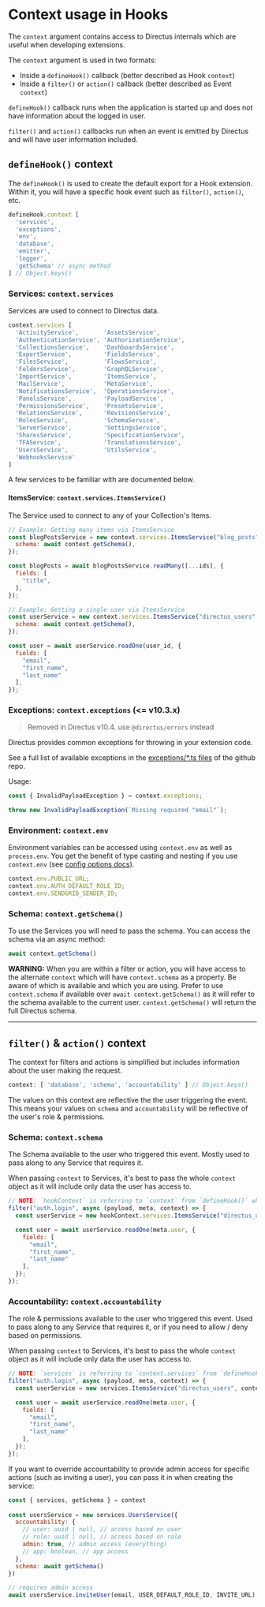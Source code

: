 # Context usage in Hooks

The `context` argument contains access to Directus internals which are useful when developing extensions.

The `context` argument is used in two formats:
- Inside a `defineHook()` callback (better described as Hook `context`)
- Inside a `filter()` or `action()` callback (better described as Event `context`)

`defineHook()` callback runs when the application is started up and does not have information about the logged in user.

`filter()` and `action()` callbacks run when an event is emitted by Directus and will have user information included.

## `defineHook()` context

The `defineHook()` is used to create the default export for a Hook extension. Within it, you will have a specific hook event such as `filter()`, `action()`, etc.

```js
defineHook.context [
  'services',
  'exceptions',
  'env',
  'database',
  'emitter',
  'logger',
  'getSchema' // async method
] // Object.keys()
```

### Services: `context.services`

Services are used to connect to Directus data.

```js
context.services [
  'ActivityService',       'AssetsService',
  'AuthenticationService', 'AuthorizationService',
  'CollectionsService',    'DashboardsService',
  'ExportService',         'FieldsService',
  'FilesService',          'FlowsService',
  'FoldersService',        'GraphQLService',
  'ImportService',         'ItemsService',
  'MailService',           'MetaService',
  'NotificationsService',  'OperationsService',
  'PanelsService',         'PayloadService',
  'PermissionsService',    'PresetsService',
  'RelationsService',      'RevisionsService',
  'RolesService',          'SchemaService',
  'ServerService',         'SettingsService',
  'SharesService',         'SpecificationService',
  'TFAService',            'TranslationsService',
  'UsersService',          'UtilsService',
  'WebhooksService'
]
```

A few services to be familiar with are documented below.

#### ItemsService: `context.services.ItemsService()`

The Service used to connect to any of your Collection's Items.

```js
// Example: Getting many items via ItemsService
const blogPostsService = new context.services.ItemsService("blog_posts", {
  schema: await context.getSchema(),
});

const blogPosts = await blogPostsService.readMany([...ids], {
  fields: [
    "title",
  ],
});
```

```js
// Example: Getting a single user via ItemsService
const userService = new context.services.ItemsService("directus_users", {
  schema: await context.getSchema(),
});

const user = await userService.readOne(user_id, {
  fields: [
    "email",
    "first_name",
    "last_name"
  ],
});
```

### Exceptions: `context.exceptions` (<= v10.3.x)

> Removed in Directus v10.4. use `@directus/errors` instead

Directus provides common exceptions for throwing in your extension code.

See a full list of available exceptions in the [exceptions/*.ts files](https://github.com/directus/directus/tree/v10.3.0/api/src/exceptions) of the github repo.

Usage:
```js
const { InvalidPayloadException } = context.exceptions;

throw new InvalidPayloadException(`Missing required "email"`);
```

### Environment: `context.env`

Environment variables can be accessed using `context.env` as well as `process.env`. You get the benefit of type casting and nesting if you use `context.env` (see [config options docs](https://docs.directus.io/self-hosted/config-options.html#type-casting-and-nesting)).

```js
context.env.PUBLIC_URL;
context.env.AUTH_DEFAULT_ROLE_ID;
context.env.SENDGRID_SENDER_ID;
```

### Schema: `context.getSchema()`

To use the Services you will need to pass the schema. You can access the schema via an async method:

```js
await context.getSchema()
```

**WARNING:** When you are within a filter or action, you will have access to the alternate `context` which will have `context.schema` as a property. Be aware of which is available and which you are using. Prefer to use `context.schema` if available over `await context.getSchema()` as it will refer to the schema available to the current user. `context.getSchema()` will return the full Directus schema.



---



## `filter()` & `action()` context

The context for filters and actions is simplified but includes information about the user making the request.

```js
context: [ 'database', 'schema', 'accountability' ] // Object.keys()
```

The values on this context are reflective the the user triggering the event. This means your values on `schema` and `accountability` will be reflective of the user's role & permissions.

### Schema: `context.schema`

The Schema available to the user who triggered this event. Mostly used to pass along to any Service that requires it.

When passing `context` to Services, it's best to pass the whole `context` object as it will include only data the user has access to.

```js
// NOTE: `hookContext` is referring to `context` from `defineHook()` while `context` is referring to the user specific context
filter("auth.login", async (payload, meta, context) => {
  const userService = new hookContext.services.ItemsService("directus_users", context);

  const user = await userService.readOne(meta.user, {
    fields: [
      "email",
      "first_name",
      "last_name"
    ],
  });
});
```

### Accountability: `context.accountability`

The role & permissions available to the user who triggered this event. Used to pass along to any Service that requires it, or if you need to allow / deny based on permissions.

When passing `context` to Services, it's best to pass the whole `context` object as it will include only data the user has access to.

```js
// NOTE: `services` is referring to `context.services` from `defineHook()`
filter("auth.login", async (payload, meta, context) => {
  const userService = new services.ItemsService("directus_users", context);

  const user = await userService.readOne(meta.user, {
    fields: [
      "email",
      "first_name",
      "last_name"
    ],
  });
});
```

If you want to override accountability to provide admin access for specific actions (such as inviting a user), you can pass it in when creating the service:

```js
const { services, getSchema } = context
		
const usersService = new services.UsersService({
  accountability: {
    // user: uuid | null, // access based on user
    // role: uuid | null, // access based on role
    admin: true, // admin access (everything)
    // app: boolean, // app access
  },
  schema: await getSchema()
})

// requires admin access
await usersService.inviteUser(email, USER_DEFAULT_ROLE_ID, INVITE_URL)
```